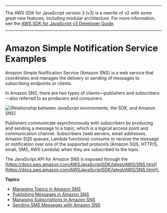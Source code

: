 --------

The AWS SDK for JavaScript version 3 \(v3\) is a rewrite of v2 with some great new features, including modular architecture\. For more information, see the [AWS SDK for JavaScript v3 Developer Guide](https://docs.aws.amazon.com/sdk-for-javascript/v3/developer-guide/welcome.html)\.

--------

# Amazon Simple Notification Service Examples<a name="sns-examples"></a>

Amazon Simple Notification Service \(Amazon SNS\) is a web service that coordinates and manages the delivery or sending of messages to subscribing endpoints or clients\. 

In Amazon SNS, there are two types of clients—publishers and subscribers—also referred to as producers and consumers\. 

![\[Relationship between JavaScript environments, the SDK, and Amazon SNS\]](http://docs.aws.amazon.com/sdk-for-javascript/v2/developer-guide/images/code-samples-sns.png)

Publishers communicate asynchronously with subscribers by producing and sending a message to a topic, which is a logical access point and communication channel\. Subscribers \(web servers, email addresses, Amazon SQS queues, Lambda functions\) consume or receive the message or notification over one of the supported protocols \(Amazon SQS, HTTP/S, email, SMS, AWS Lambda\) when they are subscribed to the topic\. 

The JavaScript API for Amazon SNS is exposed through the [https://docs.aws.amazon.com/AWSJavaScriptSDK/latest/AWS/SNS.html](https://docs.aws.amazon.com/AWSJavaScriptSDK/latest/AWS/SNS.html)\. 

**Topics**
+ [Managing Topics in Amazon SNS](sns-examples-managing-topics.md)
+ [Publishing Messages in Amazon SNS](sns-examples-publishing-messages.md)
+ [Managing Subscriptions in Amazon SNS](sns-examples-subscribing-unubscribing-topics.md)
+ [Sending SMS Messages with Amazon SNS](sns-examples-sending-sms.md)